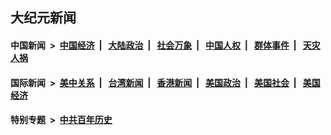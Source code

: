 ## 大纪元新闻

#### 中国新闻 &nbsp;>&nbsp; [中国经济](indexes/ncid283/README.md?07150045) &nbsp;| &nbsp; [大陆政治](indexes/ncid277/README.md?07150045) &nbsp;| &nbsp; [社会万象](indexes/ncid282/README.md?07150045) &nbsp;| &nbsp; [中国人权](indexes/ncid278/README.md?07150045) &nbsp;| &nbsp; [群体事件](indexes/ncid279/README.md?07150045) &nbsp;| &nbsp; [天灾人祸](indexes/ncid280/README.md?07150045)

#### 国际新闻 &nbsp;>&nbsp; [美中关系](indexes/nf1412576/README.md?07150045) &nbsp;| &nbsp; [台湾新闻](indexes/ncid1349361/README.md?07150045) &nbsp;| &nbsp; [香港新闻](indexes/ncid1349362/README.md?07150045) &nbsp;| &nbsp; [美国政治](indexes/ncid1078159/README.md?07150045) &nbsp;| &nbsp; [美国社会](indexes/ncid1078160/README.md?07150045) &nbsp;| &nbsp; [美国经济](indexes/ncid1078158/README.md?07150045)

#### 特别专题 &nbsp;>&nbsp; [中共百年历史](https://github.com/easy2view/epoch-special/blob/master/README.md?07150045)  
